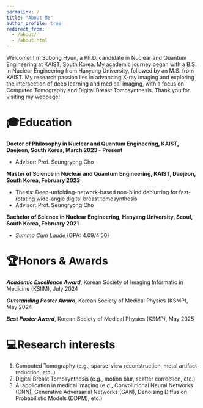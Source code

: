 ```yaml
---
permalink: /
title: "About Me"
author_profile: true
redirect_from: 
  - /about/
  - /about.html
---
```


Welcome! I'm Subong Hyun, a Ph.D. candidate in Nuclear and Quantum Engineering at KAIST, South Korea. My academic journey began with a B.S. in Nuclear Engineering from Hanyang University, followed by an M.S. from KAIST. My research passion lies in advancing X-ray imaging and exploring the intersection of deep learning and medical imaging, with a focus on Computed Tomography and Digital Breast Tomosynthesis. Thank you for visiting my webpage!

🎓Education
======
**Doctor of Philosophy in Nuclear and Quantum Engineering, KAIST, Daejeon, South Korea, March 2023 - Present**
- Advisor: Prof. Seungryong Cho

**Master of Science in Nuclear and Quantum Engineering, KAIST, Daejeon, South Korea, February 2023**
- Thesis: Deep-unfolding-network-based non-blind deblurring for fast-rotating wide-angle digital breast tomosynthesis
- Advisor: Prof. Seungryong Cho

**Bachelor of Science in Nuclear Engineering, Hanyang University, Seoul, South Korea, February 2021**
- _Summa Cum Laude_ (GPA: 4.09/4.50)

🏆Honors & Awards
======
_**Academic Excellence Award**_, Korean Society of Imaging Informatic in Medicine (KSIIM), July 2024

_**Outstanding Poster Award**_, Korean Society of Medical Physics (KSMP), May 2024

_**Best Poster Award**_, Korean Society of Medical Physics (KSMP), May 2025

💻Research interests
======
1. Computed Tomography (e.g., sparse-view reconstruction, metal artifact reduction, etc. )
2. Digital Breast Tomosynthesis (e.g., motion blur, scatter correction, etc.)
3. AI application in medical imaging (e.g., Convolutional Neural Networks (CNN), Generative Adversarial Networks (GAN), Denoising Diffusion Probabilistic Models (DDPM), etc.)
